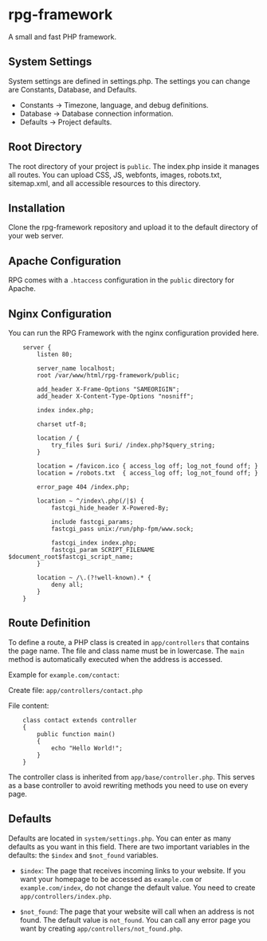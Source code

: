 # rpg-framework

A small and fast PHP framework.

## System Settings

System settings are defined in settings.php. The settings you can change are Constants, Database, and Defaults.

   * Constants → Timezone, language, and debug definitions.
   * Database  → Database connection information.
   * Defaults  → Project defaults.

## Root Directory

The root directory of your project is `public`. The index.php inside it manages all routes. You can upload CSS, JS, webfonts, images, robots.txt, sitemap.xml, and all accessible resources to this directory.

## Installation

Clone the rpg-framework repository and upload it to the default directory of your web server.

## Apache Configuration

RPG comes with a `.htaccess` configuration in the `public` directory for Apache.

## Nginx Configuration

You can run the RPG Framework with the nginx configuration provided here.

```
    server {
        listen 80;

        server_name localhost;
        root /var/www/html/rpg-framework/public;
     
        add_header X-Frame-Options "SAMEORIGIN";
        add_header X-Content-Type-Options "nosniff";
     
        index index.php;
     
        charset utf-8;
     
        location / {
            try_files $uri $uri/ /index.php?$query_string;
        }
     
        location = /favicon.ico { access_log off; log_not_found off; }
        location = /robots.txt  { access_log off; log_not_found off; }
     
        error_page 404 /index.php;
     
        location ~ ^/index\.php(/|$) {
            fastcgi_hide_header X-Powered-By;

            include fastcgi_params;
            fastcgi_pass unix:/run/php-fpm/www.sock;

            fastcgi_index index.php;
            fastcgi_param SCRIPT_FILENAME $document_root$fastcgi_script_name;
        }
     
        location ~ /\.(?!well-known).* {
            deny all;
        }
    }
```

## Route Definition

To define a route, a PHP class is created in `app/controllers` that contains the page name. The file and class name must be in lowercase. The `main` method is automatically executed when the address is accessed.

Example for `example.com/contact`:

Create file: `app/controllers/contact.php`

File content:

```
    class contact extends controller
    {
        public function main()
        {
            echo "Hello World!";
        }
    }
```

The controller class is inherited from `app/base/controller.php`. This serves as a base controller to avoid rewriting methods you need to use on every page.

## Defaults

Defaults are located in `system/settings.php`. You can enter as many defaults as you want in this field. There are two important variables in the defaults: the `$index` and `$not_found` variables.

   * `$index`: The page that receives incoming links to your website. If you want your homepage to be accessed as `example.com` or `example.com/index`, do not change the default value. You need to create `app/controllers/index.php`.

   * `$not_found`: The page that your website will call when an address is not found. The default value is `not_found`. You can call any error page you want by creating `app/controllers/not_found.php`.

